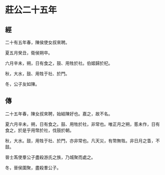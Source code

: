# 莊公二十五年
## 經

二十有五年春，陳侯使女叔來聘。

夏五月癸丑，衛侯朔卒。

六月辛未，朔，日有食之，鼓、用牲於社。伯姬歸於杞。

秋，大水，鼓、用牲于社、於門。

冬，公子友如陳。

## 傳

二十五年春，陳女叔來聘，始結陳好也。嘉之，故不名。

夏六月辛未，朔，日有食之。鼓、用牲於社，非常也。唯正月之朔，慝未作，日有食之，於是乎用幣於社，伐鼓於朝。

秋，大水。鼓，用牲于社、於門，亦非常也。凡天災，有幣無牲。非日月之眚，不鼓。

晉士蒍使羣公子盡殺游氏之族，乃城聚而處之。

冬，晉侯圍聚，盡殺羣公子。

